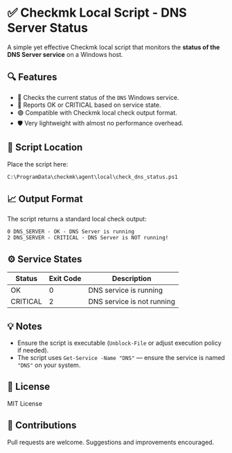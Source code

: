 # ✅ Checkmk Local Script - DNS Server Status

A simple yet effective Checkmk local script that monitors the **status of the DNS Server service** on a Windows host.

## 🔍 Features
- 🔎 Checks the current status of the `DNS` Windows service.
- 🔔 Reports OK or CRITICAL based on service state.
- 🟢 Compatible with Checkmk local check output format.
- 🛡 Very lightweight with almost no performance overhead.

## 📂 Script Location

Place the script here:
```
C:\ProgramData\checkmk\agent\local\check_dns_status.ps1
```

## 📈 Output Format

The script returns a standard local check output:
```
0 DNS_SERVER - OK - DNS Server is running
2 DNS_SERVER - CRITICAL - DNS Server is NOT running!
```

## ⚙️ Service States

| Status     | Exit Code | Description                     |
|------------|-----------|----------------------------------|
| OK         | 0         | DNS service is running          |
| CRITICAL   | 2         | DNS service is not running      |

## 💡 Notes
- Ensure the script is executable (`Unblock-File` or adjust execution policy if needed).
- The script uses `Get-Service -Name "DNS"` — ensure the service is named `"DNS"` on your system.

## 📜 License
MIT License

## 🙌 Contributions
Pull requests are welcome. Suggestions and improvements encouraged.